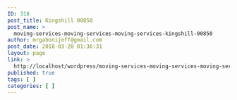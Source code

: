 ```yaml
---
ID: 318
post_title: Kingshill 00850
post_name: >
  moving-services-moving-services-moving-services-kingshill-00850
author: mrgabonijeff@gmail.com
post_date: 2018-03-28 01:36:31
layout: page
link: >
  http://localhost/wordpress/moving-services-moving-services-moving-services-kingshill-00850/
published: true
tags: [ ]
categories: [ ]
---
```

